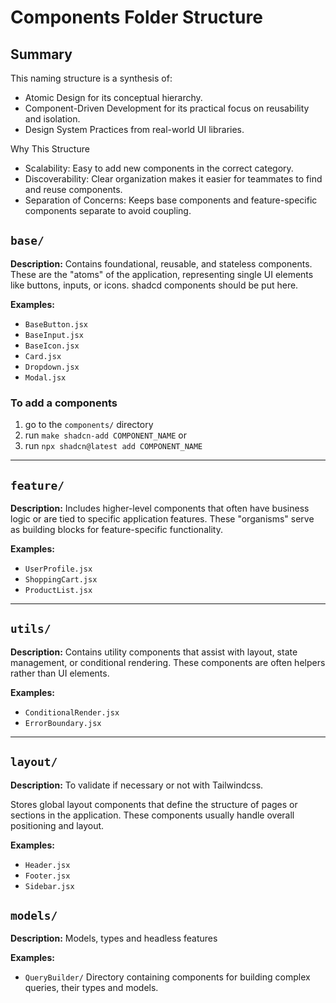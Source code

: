 # Components Folder Structure


## Summary

This naming structure is a synthesis of:

- Atomic Design for its conceptual hierarchy.
- Component-Driven Development for its practical focus on reusability and isolation.
- Design System Practices from real-world UI libraries.

Why This Structure
- Scalability: Easy to add new components in the correct category.
- Discoverability: Clear organization makes it easier for teammates to find and reuse components.
- Separation of Concerns: Keeps base components and feature-specific components separate to avoid coupling.

## `base/`
**Description:**
Contains foundational, reusable, and stateless components. These are the "atoms" of the application, representing single UI elements like buttons, inputs, or icons.
shadcd components should be put here.


**Examples:**
- `BaseButton.jsx`
- `BaseInput.jsx`
- `BaseIcon.jsx`
- `Card.jsx`
- `Dropdown.jsx`
- `Modal.jsx`

### To add a components

1. go to the `components/` directory
2. run `make shadcn-add COMPONENT_NAME`
or 
2. run `npx shadcn@latest add COMPONENT_NAME` 

---

## `feature/`
**Description:**
Includes higher-level components that often have business logic or are tied to specific application features. These "organisms" serve as building blocks for feature-specific functionality.

**Examples:**
- `UserProfile.jsx`
- `ShoppingCart.jsx`
- `ProductList.jsx`

---

## `utils/`
**Description:**
Contains utility components that assist with layout, state management, or conditional rendering. These components are often helpers rather than UI elements.

**Examples:**
- `ConditionalRender.jsx`
- `ErrorBoundary.jsx`

---

## `layout/`
**Description:**
To validate if necessary or not with Tailwindcss.

Stores global layout components that define the structure of pages or sections in the application. These components usually handle overall positioning and layout.

**Examples:**
- `Header.jsx`
- `Footer.jsx`
- `Sidebar.jsx`

## `models/`
**Description:**
Models, types and headless features

**Examples:**
- `QueryBuilder/` Directory containing components for building complex queries, their types and models.

